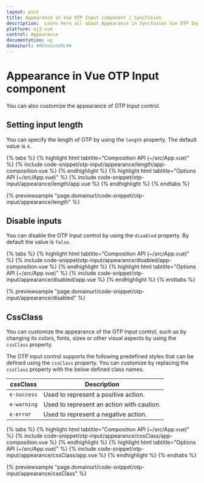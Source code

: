 ```yaml
---
layout: post
title: Appearance in Vue OTP Input component | Syncfusion
description:  Learn here all about Appearance in Syncfusion Vue OTP Input component of Syncfusion Essential JS 2 and more.
platform: ej2-vue
control: Appearance
documentation: ug
domainurl: ##DomainURL##
---
```


# Appearance in Vue OTP Input component

You can also customize the appearance of OTP Input control.

## Setting input length

You can specify the length of OTP by using the `length` property. The default value is `4`.

{% tabs %}
{% highlight html tabtitle="Composition API (~/src/App.vue)" %}
{% include code-snippet/otp-input/appearance/length/app-composition.vue %}
{% endhighlight %}
{% highlight html tabtitle="Options API (~/src/App.vue)" %}
{% include code-snippet/otp-input/appearance/length/app.vue %}
{% endhighlight %}
{% endtabs %}
        
{% previewsample "page.domainurl/code-snippet/otp-input/appearance/length" %}

## Disable inputs

You can disable the OTP Input control by using the `disabled` property. By default the value is `false`.

{% tabs %}
{% highlight html tabtitle="Composition API (~/src/App.vue)" %}
{% include code-snippet/otp-input/appearance/disabled/app-composition.vue %}
{% endhighlight %}
{% highlight html tabtitle="Options API (~/src/App.vue)" %}
{% include code-snippet/otp-input/appearance/disabled/app.vue %}
{% endhighlight %}
{% endtabs %}
        
{% previewsample "page.domainurl/code-snippet/otp-input/appearance/disabled" %}

## CssClass

You can customize the appearance of the OTP Input control, such as by changing its colors, fonts, sizes or other visual aspects by using the `cssClass` property.

The OTP input control supports the following predefined styles that can be defined using the `cssClass` property. You can customize by replacing the `cssClass` property with the below defined class names.

| cssClass | Description |
| -------- | -------- |
| `e-success` | Used to represent a positive action. |
| `e-warning` | Used to represent an action with caution. |
| `e-error` | Used to represent a negative action. |

{% tabs %}
{% highlight html tabtitle="Composition API (~/src/App.vue)" %}
{% include code-snippet/otp-input/appearance/cssClass/app-composition.vue %}
{% endhighlight %}
{% highlight html tabtitle="Options API (~/src/App.vue)" %}
{% include code-snippet/otp-input/appearance/cssClass/app.vue %}
{% endhighlight %}
{% endtabs %}
        
{% previewsample "page.domainurl/code-snippet/otp-input/appearance/cssClass" %}